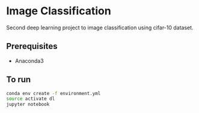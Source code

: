 # Image Classification
Second deep learning project to image classification using cifar-10 dataset.

## Prerequisites
  * Anaconda3 

## To run

```bash
conda env create -f environment.yml
source activate dl
jupyter notebook
```

